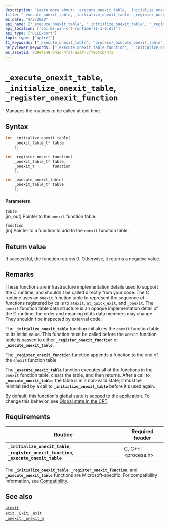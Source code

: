 ```yaml
---
description: "Learn more about: _execute_onexit_table, _initialize_onexit_table, _register_onexit_function"
title: "_execute_onexit_table, _initialize_onexit_table, _register_onexit_function"
ms.date: "4/2/2020"
api_name: ["_execute_onexit_table", "_initialize_onexit_table", "_register_onexit_function", "_o__execute_onexit_table", "_o__initialize_onexit_table", "_o__register_onexit_function"]
api_location: ["api-ms-win-crt-runtime-l1-1-0.dll"]
api_type: ["DLLExport"]
topic_type: ["apiref"]
f1_keywords: ["_execute_onexit_table", "process/_execute_onexit_table", "_initialize_onexit_table", "process/_initialize_onexit_table", "_register_onexit_function", "process/_register_onexit_function"]
helpviewer_keywords: ["_execute_onexit_table function", "_initialize_onexit_table function", "_register_onexit_function function"]
ms.assetid: ad9e4149-d4ad-4fdf-aaaf-cf786fcb4473
---
```

# `_execute_onexit_table`, `_initialize_onexit_table`, `_register_onexit_function`

Manages the routines to be called at exit time.

## Syntax

```C
int _initialize_onexit_table(
    _onexit_table_t* table
    );

int _register_onexit_function(
    _onexit_table_t* table,
    _onexit_t        function
    );

int _execute_onexit_table(
    _onexit_table_t* table
    );
```

#### Parameters

*`table`*\
[in, out] Pointer to the `onexit` function table.

*`function`*\
[in] Pointer to a function to add to the `onexit` function table.

## Return value

If successful, the function returns 0. Otherwise, it returns a negative value.

## Remarks

These functions are infrastructure implementation details used to support the C runtime, and shouldn't be called directly from your code. The C runtime uses an `onexit` function table to represent the sequence of functions registered by calls to `atexit`, `at_quick_exit`, and `_onexit`. The `onexit` function table data structure is an opaque implementation detail of the C runtime; the order and meaning of its data members may change. They shouldn't be inspected by external code.

The **`_initialize_onexit_table`** function initializes the `onexit` function table to its initial value.  This function must be called before the `onexit` function table is passed to either **`_register_onexit_function`** or **`_execute_onexit_table`**.

The **`_register_onexit_function`** function appends a function to the end of the `onexit` function table.

The **`_execute_onexit_table`** function executes all of the functions in the `onexit` function table, clears the table, and then returns. After a call to **`_execute_onexit_table`**, the table is in a non-valid state; it must be reinitialized by a call to **`_initialize_onexit_table`** before it's used again.

By default, this function's global state is scoped to the application. To change this behavior, see [Global state in the CRT](global-state.md).

## Requirements

| Routine | Required header |
|---|---|
| **`_initialize_onexit_table`**, **`_register_onexit_function`**, **`_execute_onexit_table`** | C, C++: \<process.h> |

The **`_initialize_onexit_table`**, **`_register_onexit_function`**, and **`_execute_onexit_table`** functions are Microsoft-specific. For compatibility information, see [Compatibility](./compatibility.md).

## See also

[`atexit`](./reference/atexit.md)\
[`exit`, `_Exit`, `_exit`](./reference/exit-exit-exit.md)\
[`_onexit`, `_onexit_m`](./reference/onexit-onexit-m.md)
